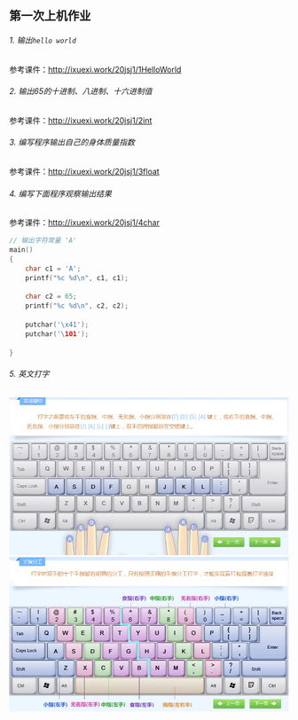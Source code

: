 ## 第一次上机作业

###### 1. 输出`hello world`

参考课件：http://ixuexi.work/20jsj1/1HelloWorld



###### 2. 输出65的十进制、八进制、十六进制值

参考课件：http://ixuexi.work/20jsj1/2int



###### 3. 编写程序输出自己的身体质量指数

参考课件：http://ixuexi.work/20jsj1/3float



###### 4. 编写下面程序观察输出结果

参考课件：http://ixuexi.work/20jsj1/4char

```c
// 输出字符常量 'A'
main()
{
    char c1 = 'A';
    printf("%c %d\n", c1, c1);
    
    char c2 = 65;
    printf("%c %d\n", c2, c2);
    
    putchar('\x41');
    putchar('\101');
    
}
```

###### 5. 英文打字

<img src=".\images\打字" alt="img" style="zoom:80%;" />

<img src=".\images\手指分工" alt="img" style="zoom:80%;" />